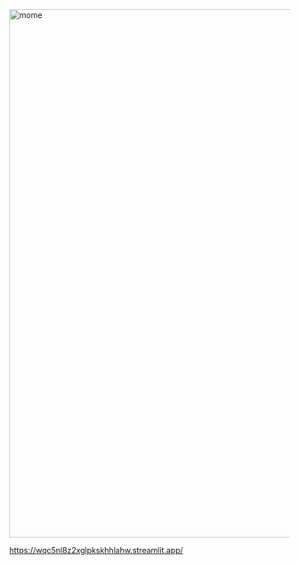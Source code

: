 <img width="949" alt="mome" src="https://github.com/seojinng/MOME/assets/113421098/eb4efb04-c44e-4dcc-af55-8067c9ccee15">

https://wqc5nl8z2xglpkskhhlahw.streamlit.app/
